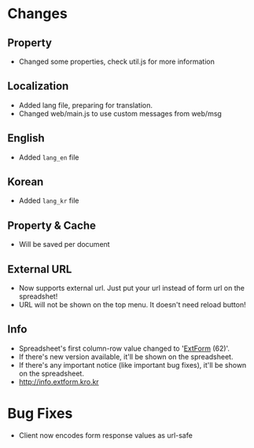 Changes
=

Property
-
* Changed some properties, check util.js for more information

Localization
-
* Added lang file, preparing for translation.
* Changed web/main.js to use custom messages from web/msg

English
-
* Added `lang_en` file

Korean
-
* Added `lang_kr` file

Property & Cache
-
* Will be saved per document

External URL
-
* Now supports external url. Just put your url instead of form url on the spreadshet!
* URL will not be shown on the top menu. It doesn't need reload button!

Info
-
* Spreadsheet's first column-row value changed to '[ExtForm](https://github.com/ExtForm/ExtForm) (62)'.
* If there's new version available, it'll be shown on the spreadsheet.
* If there's any important notice (like important bug fixes), it'll be shown on the spreadsheet.
* http://info.extform.kro.kr


Bug Fixes
=
* Client now encodes form response values as url-safe
